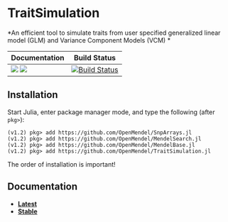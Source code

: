 # TraitSimulation

*An efficient tool to simulate traits from user specified generalized linear model (GLM) and Variance Component Models (VCM) *

| **Documentation** | **Build Status** |
|-------------------|------------------|
| [![](https://img.shields.io/badge/docs-latest-blue.svg)](https://OpenMendel.github.io/TraitSimulation.jl/latest) [![](https://img.shields.io/badge/docs-stable-blue.svg)](https://OpenMendel.github.io/TraitSimulation.jl/stable) | [![Build Status](https://travis-ci.org/OpenMendel/TraitSimulation.jl.svg?branch=master)](https://travis-ci.org/OpenMendel/TraitSimulation.jl) 

## Installation

Start Julia, enter package manager mode, and type the following (after `pkg>`):
```
(v1.2) pkg> add https://github.com/OpenMendel/SnpArrays.jl
(v1.2) pkg> add https://github.com/OpenMendel/MendelSearch.jl
(v1.2) pkg> add https://github.com/OpenMendel/MendelBase.jl
(v1.2) pkg> add https://github.com/OpenMendel/TraitSimulation.jl
```
The order of installation is important!

## Documentation

+ [**Latest**](https://OpenMendel.github.io/TraitSimulation.jl/latest/)
+ [**Stable**](https://OpenMendel.github.io/TraitSimulation.jl/stable/)
